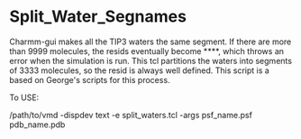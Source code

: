 # Split_Water_Segnames

Charmm-gui makes all the TIP3 waters the same segment. If there are more than 9999 molecules, the resids eventually become ****, which throws an error when the simulation is run. This tcl partitions the waters into segments of 3333 molecules, so the resid is always well defined. This script is a based on George's scripts for this process. 

To USE:

/path/to/vmd -dispdev text -e split_waters.tcl -args psf_name.psf pdb_name.pdb
